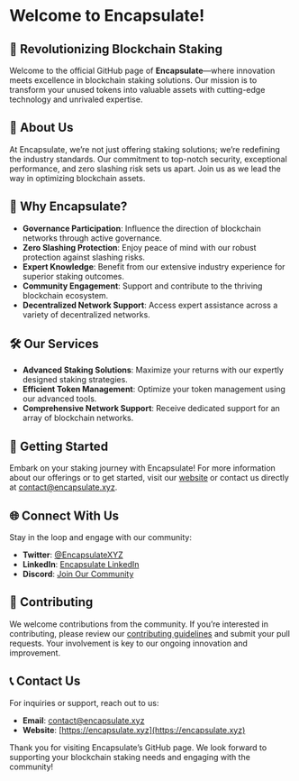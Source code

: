 # Welcome to **Encapsulate**!

## 🌟 Revolutionizing Blockchain Staking

Welcome to the official GitHub page of **Encapsulate**—where innovation meets excellence in blockchain staking solutions. Our mission is to transform your unused tokens into valuable assets with cutting-edge technology and unrivaled expertise.

## 🚀 About Us

At Encapsulate, we’re not just offering staking solutions; we’re redefining the industry standards. Our commitment to top-notch security, exceptional performance, and zero slashing risk sets us apart. Join us as we lead the way in optimizing blockchain assets.

## 💎 Why Encapsulate?

- **Governance Participation**: Influence the direction of blockchain networks through active governance.
- **Zero Slashing Protection**: Enjoy peace of mind with our robust protection against slashing risks.
- **Expert Knowledge**: Benefit from our extensive industry experience for superior staking outcomes.
- **Community Engagement**: Support and contribute to the thriving blockchain ecosystem.
- **Decentralized Network Support**: Access expert assistance across a variety of decentralized networks.

## 🛠️ Our Services

- **Advanced Staking Solutions**: Maximize your returns with our expertly designed staking strategies.
- **Efficient Token Management**: Optimize your token management using our advanced tools.
- **Comprehensive Network Support**: Receive dedicated support for an array of blockchain networks.

## 🚀 Getting Started

Embark on your staking journey with Encapsulate! For more information about our offerings or to get started, visit our [website](https://encapsulate.xyz) or contact us directly at [contact@encapsulate.xyz](mailto:contact@encapsulate.xyz).

## 🌐 Connect With Us

Stay in the loop and engage with our community:
- **Twitter**: [@EncapsulateXYZ](https://x.com/encapsulate_xyz)
- **LinkedIn**: [Encapsulate LinkedIn](https://www.linkedin.com/company/encapsulate-xyz)
- **Discord**: [Join Our Community](https://discord.gg/encapsulate)

## 🤝 Contributing

We welcome contributions from the community. If you’re interested in contributing, please review our [contributing guidelines](CONTRIBUTING.md) and submit your pull requests. Your involvement is key to our ongoing innovation and improvement.

## 📞 Contact Us

For inquiries or support, reach out to us:
- **Email**: [contact@encapsulate.xyz](mailto:contact@encapsulate.xyz)
- **Website**: [https://encapsulate.xyz](https://encapsulate.xyz)

Thank you for visiting Encapsulate’s GitHub page. We look forward to supporting your blockchain staking needs and engaging with the community!
